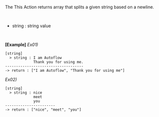 The This Action returns array that splits a given string based on a newline.

<br/>

- string : string value

<br/>

**[Example]**
*Ex01)*
```
[string]
  > string : I am Autoflow
             Thank you for using me.
------------------------------------
-> return : ["I am Autoflow", "Thank you for using me"]
```
*Ex02)*
```
[string]
  > string : nice
             meet
             you
-----------------------
-> return : ["nice", "meet", "you"]
```
